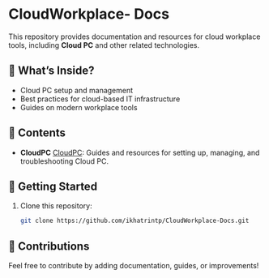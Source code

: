 # CloudWorkplace- Docs
This repository provides documentation and resources for cloud workplace tools, including **Cloud PC** and other related technologies.  
## 📌 What’s Inside?  
- Cloud PC setup and management  
- Best practices for cloud-based IT infrastructure  
- Guides on modern workplace tools  

## 📂 Contents  
- **CloudPC** [CloudPC](CloudPC): Guides and resources for setting up, managing, and troubleshooting Cloud PC.  

## 🚀 Getting Started  
1. Clone this repository:  
   ```bash  
   git clone https://github.com/ikhatrintp/CloudWorkplace-Docs.git

## 🚀 Contributions  
Feel free to contribute by adding documentation, guides, or improvements!  
